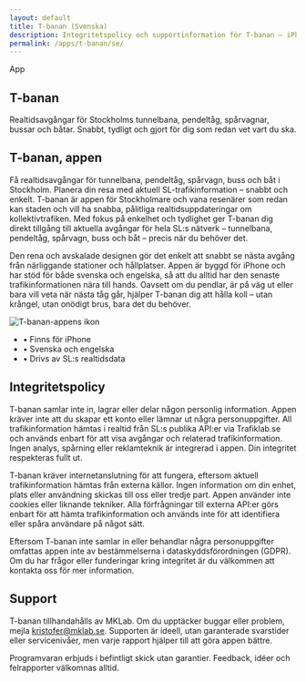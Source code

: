```yaml
---
layout: default
title: T-banan (Svenska)
description: Integritetspolicy och supportinformation för T-banan – iPhone-appen som visar SL:s realtidsavgångar.
permalink: /apps/t-banan/se/
---
```

<main class="page-main">
  <section class="page-header scanlines">
    <div class="site-shell">
      <span class="badge mono">App</span>
      <h1 class="page-title">T-banan</h1>
      <p class="page-lead">Realtidsavgångar för Stockholms tunnelbana, pendeltåg, spårvagnar, bussar och båtar. Snabbt, tydligt och gjort för dig som redan vet vart du ska.</p>
    </div>
  </section>

  <section class="section">
    <div class="site-shell section--split">
      <article class="glass-card">
        <h2>T-banan, appen</h2>
        <p>Få realtidsavgångar för tunnelbana, pendeltåg, spårvagn, buss och båt i Stockholm. Planera din resa med aktuell SL-trafikinformation – snabbt och enkelt. T-banan är appen för Stockholmare och vana resenärer som redan kan staden och vill ha snabba, pålitliga realtidsuppdateringar om kollektivtrafiken. Med fokus på enkelhet och tydlighet ger T-banan dig direkt tillgång till aktuella avgångar för hela SL:s nätverk – tunnelbana, pendeltåg, spårvagn, buss och båt – precis när du behöver det.</p>

<p>Den rena och avskalade designen gör det enkelt att snabbt se nästa avgång från närliggande stationer och hållplatser. Appen är byggd för iPhone och har stöd för både svenska och engelska, så att du alltid har den senaste trafikinformationen nära till hands. Oavsett om du pendlar, är på väg ut eller bara vill veta när nästa tåg går, hjälper T-banan dig att hålla koll – utan krångel, utan onödigt brus, bara det du behöver.</p>
      </article>
      <aside class="glass-card" aria-label="T-banan grafik och tillgänglighet">
        <img src="{{ '/assets/images/T-banan.png' | relative_url }}" alt="T-banan-appens ikon" style="max-width: 240px; margin-inline: auto;" />
        <ul class="card-list">
          <li>• Finns för iPhone</li>
          <li>• Svenska och engelska</li>
          <li>• Drivs av SL:s realtidsdata</li>
        </ul>
      </aside>
    </div>
  </section>

  <section class="section">
    <div class="site-shell section--split">
      <article class="glass-card">
        <h2>Integritetspolicy</h2>
        <p>T-banan samlar inte in, lagrar eller delar någon personlig information. Appen kräver inte att du skapar ett konto eller lämnar ut några personuppgifter. All trafikinformation hämtas i realtid från SL:s publika API:er via Trafiklab.se och används enbart för att visa avgångar och relaterad trafikinformation. Ingen analys, spårning eller reklamteknik är integrerad i appen. Din integritet respekteras fullt ut.</p>

<p>T-banan kräver internetanslutning för att fungera, eftersom aktuell trafikinformation hämtas från externa källor. Ingen information om din enhet, plats eller användning skickas till oss eller tredje part. Appen använder inte cookies eller liknande tekniker. Alla förfrågningar till externa API:er görs enbart för att hämta trafikinformation och används inte för att identifiera eller spåra användare på något sätt.</p>

<p>Eftersom T-banan inte samlar in eller behandlar några personuppgifter omfattas appen inte av bestämmelserna i dataskyddsförordningen (GDPR). Om du har frågor eller funderingar kring integritet är du välkommen att kontakta oss för mer information.</p>
      </article>
      <article class="glass-card">
        <h2>Support</h2>
        <p>T-banan tillhandahålls av MKLab. Om du upptäcker buggar eller problem, mejla <a href="mailto:kristofer@mklab.se">kristofer@mklab.se</a>. Supporten är ideell, utan garanterade svarstider eller servicenivåer, men varje rapport hjälper till att göra appen bättre.</p>
        <p>Programvaran erbjuds i befintligt skick utan garantier. Feedback, idéer och felrapporter välkomnas alltid.</p>
      </article>
    </div>
  </section>
</main>
